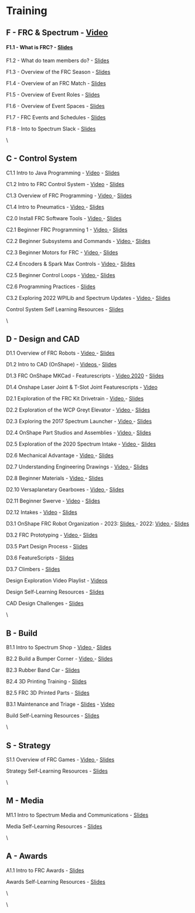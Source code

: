 # Training

## F - FRC & Spectrum - [Video](https://www.youtube.com/watch?v=rjeiDWgCydI)

#### F1.1 - What is FRC? - [Slides](https://docs.google.com/presentation/d/1HGakEB6jhE4WON5OCA4wB5tr2pTyJo5cIO3TNS4YmfQ/edit)

F1.2 - What do team members do? - [Slides](https://docs.google.com/presentation/d/18Fr4QmS6rOxqoddjLKZGzSCux0cxKXEHT2bzUbY-9hg/)

F1.3 - Overview of the FRC Season - [Slides](https://docs.google.com/presentation/d/1xvIdwgxoRYlTBWNeqGEZYixfZXEcKWv\_bylh1rgKrRA/)

F1.4 - Overview of an FRC Match - [Slides](https://docs.google.com/presentation/d/1jPFXx0TCvr-v38pG0xDcigvPM-IFn8mhJMCEbc9YXjo/)

F1.5 - Overview of Event Roles - [Slides](https://docs.google.com/presentation/d/1Ha1-pNINgd1y6nEGwgbh5Ph8EP1f9vNzW0ihRJwYALE/)

F1.6 - Overview of Event Spaces - [Slides](https://docs.google.com/presentation/d/163wJSkv\_EVGMdBjPvnhRsz8-rD1zxPtc7kW72tBlQgs/)

F1.7 - FRC Events and Schedules - [Slides](https://docs.google.com/presentation/d/1X0HJGW0sNZZcr5I1ZySe39A6D9OdKRmQmZ6tK0v34W0)

F1.8 - Into to Spectrum Slack - [Slides](https://docs.google.com/presentation/d/e/2PACX-1vQtAhw-9TAAzyTfPaFHc\_hoYwkKGsRiqa3oMHpqvIU2f0zEf6eH0Un58N8pJqmGHiAtDh1YuFvHppTS/pub?start=false\&loop=false\&delayms=3000)

\


## C - Control System

C1.1 Intro to Java Programming - [Video](https://www.youtube.com/watch?v=YWhJLJawGGU) - [Slides](https://docs.google.com/presentation/d/1MxjAYEkdW9MVuQUSKM9xFdQ3vQl-1MXcdd2jdfOI\_KY/edit#slide=id.g9267f80ec3\_1\_80)

C1.2 Intro to FRC Control System - [Video](https://www.youtube.com/watch?v=XHx3JeTk0Qw) - [Slides](https://docs.google.com/presentation/d/1U8EKEZv5Km\_\_JKcN2SpE7tU8HjkMOnHZUupBr-Zo96M/edit#slide=id.p)

C1.3 Overview of FRC Programming - [Video ](https://www.youtube.com/watch?v=Hv1FSYj8rrA)- [Slides](https://docs.google.com/presentation/d/e/2PACX-1vRC037jwjNSnJN47Sut\_juVnw0Ds6HQF1Jrwlx2t-1F6xo2s3G6tx7XU7Q0-xzG7ihGxwnhlGDvChz6/pub?start=false\&loop=false\&delayms=3000)

C1.4 Intro to Pneumatics - [Video ](https://www.youtube.com/watch?v=h1q\_Xr5gHMQ)- [Slides](https://docs.google.com/presentation/d/1thkZCVNKfHDGw6\_co2KAN7cajhKEGYDX1tCw2e6pwqM/edit#slide=id.ga1e73b2d71\_0\_583)

C2.0 Install FRC Software Tools - [Video ](https://www.youtube.com/watch?v=8YaYxaSuHbM)- [Slides](https://docs.google.com/presentation/d/e/2PACX-1vR6Y1WOJIaN2maShvbTBh8LMBfhS40iKLJMoE9MAOuotemaGBm3\_rRC4AzLiMVJX79CBdnnilmMIS8J/pub?start=false\&loop=false\&delayms=3000)

C2.1 Beginner FRC Programming 1 - [Video ](https://www.youtube.com/watch?v=MMvSTMHyokM)- [Slides](https://docs.google.com/presentation/d/17c1rSFLm\_WMR7hAvy6jl6Vy4p\_CdweD2gnlPQgB3bm0/edit#slide=id.p)

C2.2 Beginner Subsystems and Commands - [Video ](https://www.youtube.com/watch?v=vbcuFFr4k40)- [Slides](https://docs.google.com/presentation/d/e/2PACX-1vR-73OU1Q2f0C9cJMM9ZtX12QNSbEe2apapZbLYKaGS0XfJnP8J3QAU7D-1nZo5ITMpi3DTCwoR9Yh5/pub?start=false\&loop=false\&delayms=3000)

C2.3 Beginner Motors for FRC - [Video ](https://www.youtube.com/watch?v=vWKKIhUcTzw)- [Slides](https://docs.google.com/presentation/d/e/2PACX-1vQx1bBy1RHAYv5y5O5y82e4a45j5DCRmNrwY-d\_eOVz8wqks7ehSpiql-qweDWE0J3zzcqMG-5X805x/pub?start=false\&loop=false\&delayms=3000\&slide=id.p)

C2.4 Encoders & Spark Max Controls - [Video ](https://www.youtube.com/watch?v=JDbronOFiq4)- [Slides](https://docs.google.com/presentation/d/e/2PACX-1vSNXLVXCkeoSqwm4frAQaGVrK-X7ZtgGqAHjbNczTivkecbAy52rQVEBXJdpCfYP8NXo0b0V-plfNGw/pub?start=false\&loop=false\&delayms=3000)

C2.5 Beginner Control Loops - [Video ](https://www.youtube.com/watch?v=kM9lnQg6Huk)- [Slides](https://docs.google.com/presentation/d/1Z3H8fjxVSJSIoAv1C09J7CEWDGmV66ZCOXEI1wKS23w/edit#slide=id.p)

C2.6 Programming Practices - [Slides](https://docs.google.com/presentation/d/1AM8HVvaWyb8HCFTLPVTEehJRqDwfTwjC0XqQcrS3sj4/edit#slide=id.p)

C3.2 Exploring 2022 WPILib and Spectrum Updates - [Video ](https://www.youtube.com/watch?v=CCiOoHpfxXw)- [Slides](https://docs.google.com/presentation/d/1HG5vgwA8xmI0iGiXgUEhSGlZJWood4hYxrd0lJ1xsK4/edit#slide=id.p)

Control System Self Learning Resources - [Slides](https://docs.google.com/presentation/d/e/2PACX-1vRHr-x-fhnJnbZ7q4K80c38rtMfHDTwm3UvciZYSkiM94\_AkSqWoaITi3WwRi3-mlYCrNV67p\_Oa4Vf/pub?start=false\&loop=false\&delayms=3000)

\


## D - Design and CAD

D1.1 Overview of FRC Robots - [Video ](https://www.youtube.com/watch?v=86NCQfrjNr0)- [Slides](https://docs.google.com/presentation/d/1IMirGYkg5m0WvAMZfOa9wDqTR74IMB\_VLnsSxgjjoD8/edit)

D1.2 Intro to CAD (OnShape) - [Videos ](https://www.youtube.com/watch?v=uEQ7OYWxQ\_s)- [Slides](https://docs.google.com/presentation/d/e/2PACX-1vTrxS9ehOMl6Rw81xFDgib1zdcwA\_HQg\_sGYFCQ\_5cypSeylk\_-zsK0c9a6zuG2KLCjyA0SC7r\_WOaf/pub?start=false\&loop=false\&delayms=3000)

D1.3 FRC OnShape MKCad - Featurescripts - [Video 2020](https://www.youtube.com/watch?v=Fwjbc5\_c3V4) - [Slides](https://docs.google.com/presentation/d/17GElXjF65jViblls5aFqXUhevkhhycqN1Q948kFH3HM/edit)

D1.4 Onshape Laser Joint & T-Slot Joint Featurescripts - [Video](https://www.youtube.com/watch?v=9JMZv3VPfvM)

D2.1 Exploration of the FRC Kit Drivetrain - [Video ](https://www.youtube.com/watch?v=WP8MMmHlwTM)- [Slides](https://docs.google.com/presentation/d/1s8FXoLkaDItLqeoZuWtbpKZ37vAkAWRLAB3alNoH6QE/edit#slide=id.p)

D2.2 Exploration of the WCP Greyt Elevator - [Video ](https://www.youtube.com/watch?v=qpS9nBsSBMY\&feature=youtu.be)- [Slides](https://docs.google.com/presentation/d/e/2PACX-1vR7pTJ3LLc3vSHlODMRAvNtY-d9foLmCrTbscrR4XsfZ-feEIsnIMLqN88qVLrryX-u11UMneEtNw7E/pub?start=false\&loop=false\&delayms=3000\&slide=id.p)

D2.3 Exploring the 2017 Spectrum Launcher - [Video ](https://www.youtube.com/watch?v=DsUV6DvMLBM)- [Slides](https://docs.google.com/presentation/d/e/2PACX-1vQw142Tq\_HdbwQN5NSosfEu4feEGflvk1N1Z2IcmcFtcLI-qN-SGiyDQoL-wKfMsSzndxKpaW5JhT4B/pub?start=false\&loop=false\&delayms=3000\&slide=id.p)

D2.4 OnShape Part Studios and Assemblies - [Video ](https://www.youtube.com/watch?v=UM1PLeGW8RU)- [Slides](https://docs.google.com/presentation/d/e/2PACX-1vRbBC3J0xB6myckUjFV9j17i3ON1j71T0Yef9VEJiCAI1xN7kFk\_yuFlOyE3MzGdOZJWC4y\_EGU31NC/pub?start=false\&loop=false\&delayms=3000)

D2.5 Exploration of the 2020 Spectrum Intake - [Video ](https://www.youtube.com/watch?v=xBu\_Qx7lRdU)- [Slides](https://docs.google.com/presentation/d/e/2PACX-1vSAGcA\_9h1jF4r1YTECllDeUMlHpSdf4nLU7HyGJlpkTjCClXp6dL7WHMOtmMXGvvgllX1Gier9dLCW/pub?start=false\&loop=false\&delayms=3000)

D2.6 Mechanical Advantage - [Video ](https://www.youtube.com/watch?v=zBjgw0548e0)- [Slides](https://docs.google.com/presentation/d/e/2PACX-1vSkfY8dKzT8v0ZMM9xnXfSAT2zx10GIpvjAE9zFvGt18Z0BO1Jm336WOEJ37eI5TNP7NeleJVwJlTd0/pub?start=false\&loop=false\&delayms=3000\&slide=id.p)

D2.7 Understanding Engineering Drawings - [Video ](https://www.youtube.com/watch?v=NYxRrcumNW0)- [Slides](https://docs.google.com/presentation/d/e/2PACX-1vSem3tgOC9RU2MZDlUcG63dWr3bkP0v4WdpYcP2Csp5CzON34-OxHoik1XQR6ER7oK0s9GmSVJXjmp\_/pub?start=false\&loop=false\&delayms=3000\&slide=id.p)

D2.8 Beginner Materials - [Video ](https://www.youtube.com/watch?v=7to-8fJp-30)- [Slides](https://docs.google.com/presentation/d/e/2PACX-1vQpqR5pv6TdgnPgHhe8Jdx2rsjYwcdoCzlWc6VztcxU\_3nlzh6Qx3Fv1E03MLEv0bGyWGQOAVqPEcvc/pub?start=false\&loop=false\&delayms=3000\&slide=id.p)

D2.10 Versaplanetary Gearboxes - [Video ](https://www.youtube.com/watch?v=IPvYsb7iGRU)- [Slides](https://docs.google.com/presentation/d/e/2PACX-1vQN88Il5Nrz\_L5Xer0ZD26VU7vyzBauwLfSA0oDac8M8dG8X2PG5apirFMdWU9d8s1PdfkQGyDSHsxQ/pub?start=false\&loop=false\&delayms=3000\&slide=id.p)

D2.11 Beginner Swerve - [Video](https://www.youtube.com/watch?v=Lufpp4JW07E) - [Slides](https://docs.google.com/presentation/d/19VG7f6q\_nAr7J\_KQzzkFIEuZ\_MiLac2Agt8Rigstvxw/edit)

D2.12 Intakes - [Video](https://www.youtube.com/watch?v=GoqsxlK5wyc) - [Slides](https://docs.google.com/presentation/d/1aaiL6AdaRcgBLhdx8ZyTZr-qONUvwQ3gqYcenH1h0VY/edit#slide=id.gf7fecf4e14\_0\_172)

D3.1 OnShape FRC Robot Organization - 2023: [Slides ](https://docs.google.com/presentation/d/1DXBhbZE0sR7pGe2a-DUtgLQuQARwKNZHtNHRgSB99xo/edit#slide=id.p)- 2022: [Video ](https://www.youtube.com/watch?v=ilz\_nPLf86U)- [Slides](https://docs.google.com/presentation/d/1r39MTWGvlD8HhafLA1El1IUdSItXruq4xSPc8Zk4OFY/edit#slide=id.gf9fc5e6810\_0\_83)

D3.2 FRC Prototyping - [Video ](https://www.youtube.com/watch?v=BA210KytrXM)- [Slides](https://docs.google.com/presentation/d/1X-X30y2I\_ViIaeKuWj6NP8aVowwpKhebriS6UWVj\_Bw/edit#slide=id.p)

D3.5 Part Design Process - [Slides](https://docs.google.com/presentation/d/1SuVUjxJnsilzhFPVLNoIZHb98k49weMkdorfOOVwvcY/edit#slide=id.p)

D3.6 FeatureScripts - [Slides](https://docs.google.com/presentation/d/1tbpNUjXMI2bh6HQYkLZJe1mBSU2bk7yEqigsAkXbkEo/edit#slide=id.p)

D3.7 Climbers - [Slides](https://docs.google.com/presentation/d/1hZiukGhqJXsGz0fpNGKlydGhJOZhCGYhQuC-qJBBfm0/edit#slide=id.p)

Design Exploration Video Playlist - [Videos](https://www.youtube.com/playlist?list=PLTocT0DivsNlAUEiq8xINu5YH4VjxNoL-)

Design Self-Learning Resources - [Slides](https://docs.google.com/presentation/d/e/2PACX-1vREjlcxHk7cnHjFp7JErroBTLYf\_\_9lnNjI-OuFHoOj5WG4LoFDTzGjpz70xmkc1GlFIcdww5ql7b3C/pub?start=false\&loop=false\&delayms=3000)

CAD Design Challenges - [Slides](https://docs.google.com/presentation/d/1qLdZ3\_WF7mBJtsFdGIDWu\_Jp0RuzP-8wha\_7H8CDdck/edit)

\


## B - Build

B1.1 Intro to Spectrum Shop - [Video ](https://www.youtube.com/watch?v=6wS4OakvGf0)- [Slides](https://docs.google.com/presentation/d/e/2PACX-1vTdfp9zJ1EUZ9ZIVI4uMivg0x7GLsNbDQgdk2IbwGThiw0M\_uOVyH3kKjSVdJiKPYryoEmLRMVlAKAz/pub?start=false\&loop=false\&delayms=3000)

B2.2 Build a Bumper Corner - [Video ](https://www.youtube.com/watch?v=FzBe4kIvTy8)- [Slides](https://docs.google.com/presentation/d/e/2PACX-1vQPDMXJUIOujh\_RAJJN\_TbLKwHxAndGKZH29gJBilNJVhy4ldbWUeddlX8ZOVYTWcgpbWvMtem8vuW1/pub?start=false\&loop=false\&delayms=3000\&slide=id.p)

B2.3 Rubber Band Car - [Slides](https://docs.google.com/presentation/d/10SXMDZumdtezD7GrkQpEBuAnu7xhXG4nQFNdb9mgBZo/edit#slide=id.gb31d403e7e\_0\_83)

B2.4 3D Printing Training - [Slides](https://docs.google.com/presentation/d/17f3FW7n\_B4S9B0Uf2dVvO5ZlcCNTxSpik0KHe84lzBc/edit#slide=id.p)

B2.5 FRC 3D Printed Parts - [Slides](https://docs.google.com/presentation/d/1w-zGo9hEuVamzVrmhK3MJni0aftu0k9ZUnMRb93MIrI/edit#slide=id.p)

B3.1 Maintenance and Triage - [Slides](https://docs.google.com/presentation/d/1m0f9urPvA5mDsYUIbJfKmZDw2Bal5va4vqTf4cG\_kvM/edit#slide=id.p) -  [Video](https://www.youtube.com/watch?v=TsYSL9athTk)

Build Self-Learning Resources - [Slides](https://docs.google.com/presentation/d/e/2PACX-1vRaIkRvKioVmcl1P6vpddYPYC43QjaxsRZu6qavmp3lNpBcQ0noBf91Pv4N8DwSDgcxdfG2IoPqTNs7/pub?start=false\&loop=false\&delayms=3000)

\


## S - Strategy

S1.1 Overview of FRC Games - [Video ](https://www.youtube.com/watch?v=vXg0Ar4g2EE)- [Slides](https://docs.google.com/presentation/d/e/2PACX-1vQgnQDo5wF8g1wZtlIzFYa3bvkPVU2jD60h9\_UDFZTh3leDYgjO3k7AUpnHIFnpYRYEgP\_eX\_JNe8ew/pub?start=false\&loop=false\&delayms=3000)

Strategy Self-Learning Resources - [Slides](https://docs.google.com/presentation/d/e/2PACX-1vSy-8s-4XXQzaCPwl0z96Vf6cmYHZW4wV-1cg-45YATyMupomRWASyu-JF91rE5oS8j0yKG82LyJ7BY/pub?start=false\&loop=false\&delayms=3000)

\


## M - Media

M1.1 Intro to Spectrum Media and Communications - [Slides](https://docs.google.com/presentation/d/e/2PACX-1vT1tBCerXiBs4qQCTVXBC4GuvJPxDbfbYbWovxx6nleLkMrzLmdEr5hSN8HRxNUxQRHaaruN9PCeL0M/pub?start=false\&loop=false\&delayms=3000)

Media Self-Learning Resources - [Slides](https://docs.google.com/presentation/d/e/2PACX-1vRu22Ge6IRsWRpAU\_5WRdGO0RTFF8VGYZCdp8NvigZLSiTX5NJPEg-ty-Ev1ldr2LWqjY-GFN\_YMY6M/pub?start=false\&loop=false\&delayms=3000)

\


## A - Awards

A1.1 Intro to FRC Awards - [Slides](https://docs.google.com/presentation/d/1UnttqOi1H2jew6oH1XU6TsiONF36XJKw18fp9j5jfbc/edit#slide=id.p)

Awards Self-Learning Resources - [Slides](https://docs.google.com/presentation/d/e/2PACX-1vQ5ajz7LcqEwvkcAR16aPhGkzomvF09qvBnqPqxi0Q-MB2pVhNmMZNI8SGrWMQzRGcIvV47O38zHUvN/pub?start=false\&loop=false\&delayms=3000)

\


\
